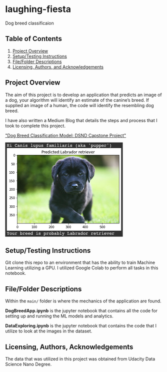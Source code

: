 # laughing-fiesta
Dog breed classificaion

[//]: # (Image References)

[image1]: ./images/blog_images/pup01.png "Sample Output"

## Table of Contents

1. [Project Overview](#overview)
2. [Setup/Testing Instructions](#setup)
3. [File/Folder Descriptions](#files)
4. [Licensing, Authors, and Acknowledgements](#licensing)

## Project Overview <a name="overview"></a>

The aim of this project is to develop an application that predicts an image of a dog, your algorithm will identify an estimate of the canine’s breed.  If supplied an image of a human, the code will identify the resembling dog breed.  

I have also written a Medium Blog that details the steps and process that I took to complete this project.  

["Dog Breed Classification Model: DSND Capstone Project"](https://njackson-gis.medium.com/dog-breed-classification-model-dsnd-capstone-project-fd6098d692f5)

![Sample Output][image1]

## Setup/Testing Instructions <a name="setup"></a>

Git clone this repo to an environment that has the ability to train Machine Learning utilizing a GPU.  I utilized Google Colab to perform all tasks in this notebook.

## File/Folder Descriptions <a name="files"></a>

Within the `main/` folder is where the mechanics of the application are found.

**DogBreedApp.ipynb** is the jupyter notebook that contains all the code for setting up and running the ML models and analytics.

**DataExploring.ipynb** is the jupyter notebook that contains the code that I utilize to look at the images in the dataset.

## Licensing, Authors, Acknowledgements <a name="licensing"></a>

The data that was utilized in this project was obtained from Udacity Data Science Nano Degree.
